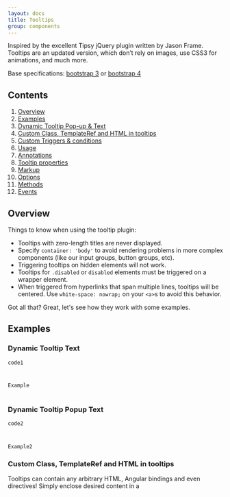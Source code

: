 ```yaml
---
layout: docs
title: Tooltips
group: components
---
```


Inspired by the excellent Tipsy jQuery plugin written by Jason Frame. Tooltips are an updated version, which don’t rely on images, use CSS3 for animations, and much more.

Base specifications: [bootstrap 3](http://getbootstrap.com/javascript/#tooltips) or [bootstrap 4](http://v4-alpha.getbootstrap.com/components/tooltips/)

## Contents

1. [Overview](#overview)
2. [Examples](#examples1)
  1. [Dynamic Tooltip Pop-up & Text](#examples2)
  2. [Custom Class, TemplateRef and HTML in tooltips](#examples3)
  3. [Custom Triggers & conditions](#examples4)
3. [Usage](#usage)
4. [Annotations](#annotations)
5. [Tooltip properties](#properties)
6. [Markup](#markup)
7. [Options](#options)
8. [Methods](#methods)
9. [Events](#events)

## Overview <a name="overview"></a>

Things to know when using the tooltip plugin:

- Tooltips with zero-length titles are never displayed.
- Specify `container: 'body'` to avoid rendering problems in more complex components (like our input groups, button groups, etc).
- Triggering tooltips on hidden elements will not work.
- Tooltips for `.disabled` or `disabled` elements must be triggered on a wrapper element.
- When triggered from hyperlinks that span multiple lines, tooltips will be centered. Use `white-space: nowrap;` on your `<a>`s to avoid this behavior.


Got all that? Great, let's see how they work with some examples.


## Examples <a name="examples1"></a>

### Dynamic Tooltip Text <a name="examples2"></a>

`code1`
#
`Example`
#
### Dynamic Tooltip Popup Text
`code2`
#
`Example2`

### Custom Class, TemplateRef and HTML in tooltips <a name="examples3"></a>
Tooltips can contain any arbitrary HTML, Angular bindings and even directives! Simply enclose desired content in a <template> element.

**HTML**
#
`code1`
#
I can even contain HTML. `Check me out!`

**TemplateRef**
#
`code2`
#
Or use a TemplateRef. `Check me out!`
#
**Custom Class**
#
`code3`
#
I can have a custom class. `Check me out!`

### Сustom triggers & conditions <a name="examples4"></a>
#
*Custom triggers*
#
`code1`
#
`Example`
#
*Conditions*
#
`code2`
#
`Example2`
#
## Usage <a name="usage"></a>
```typescript
import { TooltipModule } from 'ng2-bootstrap/ng2-bootstrap';
// or
import { TooltipModule } from 'ng2-bootstrap/components/tooltip';
```

## Annotations <a name="annotations"></a>
```typescript
// class Tooltip implements OnInit
@Directive({ selector: '[tooltip]' })
export class TooltipDirective {
  @Input('tooltip') private content:string;
  @Input('tooltipHtml') public htmlContent:string | TemplateRef<any>;
  @Input('tooltipPlacement') private placement:string = 'top';
  @Input('tooltipIsOpen') private isOpen:boolean;
  @Input('tooltipEnable') private enable:boolean;
  @Input('tooltipAppendToBody') private appendToBody:boolean;
  @Input('tooltipClass') public popupClass:string;
  @Input('tooltipContext') public tooltipContext:any;
}
```

## Tooltip properties <a name="properties"></a>
```typescript
  - `tooltip` (`string`) - text of tooltip
  - `tooltipHtml` (`string|TempalteRef`) - tooltip custom html content, defined as string or template reference
  - `tooltipPlacement` (`?string='top'`) - tooltip positioning instruction, supported positions: 'top', 'bottom', 'left', 'right'
  - `tooltipAnimation` (`?boolean=true`) - if `false` fade tooltip animation will be disabled
  - `tooltipPopupDelay` (*not implemented*) (`?numer=0`) - time in milliseconds before tooltip occurs
  - `tooltipTrigger` (*not implemented*) (`?Array<string>`) - array of event names which triggers tooltip opening
  - `tooltipEnable` (`?boolean=true`) - if `false` tooltip is disabled and will not be shown
  - `tooltipAppendToBody` (*not implemented*) (`?boolean=false`) - if `true` tooltip will be appended to body
  - `tooltipClass` (`?string`) - custom tooltip class applied to the tooltip container
  - `tooltipIsOpen` (`?boolean=false`) - if `true` tooltip is currently visible
  - `tooltipContext` (`any`) - if a template is used for the content, then this property can be used to specify a context for that template. The template variable exposed is called 'model'.
```
### Markup <a name="markup"></a>
```
<div class="form-group">
  <label>Dynamic Tooltip Text</label>
  <input type="text" [(ngModel)]="dynamicTooltipText" class="form-control">
</div>
<div class="form-group">
  <label>Dynamic Tooltip Popup Text</label>
  <input type="text" [(ngModel)]="dynamicTooltip" class="form-control">
</div>
<p>
  Pellentesque <a href="#" [tooltip]="dynamicTooltip">{{dynamicTooltipText}}</a>,
  sit amet venenatis urna cursus eget nunc scelerisque viverra mauris, in
  aliquam. Tincidunt lobortis feugiat vivamus at
  <a href="#" tooltipPlacement="left" tooltip="On the Left!">left</a> eget
  arcu dictum varius duis at consectetur lorem. Vitae elementum curabitur
  <a href="#" tooltipPlacement="right" tooltip="On the Right!">right</a>
  nunc sed velit dignissim sodales ut eu sem integer vitae. Turpis egestas
  <a href="#" tooltipPlacement="bottom" tooltip="On the Bottom!">bottom</a>
  pharetra convallis posuere morbi leo urna,
  <a href="#" [tooltipAnimation]="false" tooltip="I don't fade. :-(">fading</a>
  at elementum eu, facilisis sed odio morbi quis commodo odio. In cursus
  <a href="#" tooltipPopupDelay='1000' tooltip='appears with delay'>delayed</a> turpis massa tincidunt dui ut.
  nunc sed velit dignissim sodales ut eu sem integer vitae. Turpis egestas
</p>
 
<p>
  I can even contain HTML. <a href="#" [tooltipHtml]="htmlTooltip">Check me out!</a>
</p>
 
<template #toolTipTemplate let-model="model">
  <h4>Tool tip custom content defined inside a template</h4>
  <h5>With context binding: {{model.text}}</h5>
</template>
 
<p>
  Or use a TemplateRef. <a href="#" [tooltipHtml]="toolTipTemplate" [tooltipContext]="tooltipModel">Check me out!</a>
<p>
 
<p>
  I can have a custom class. <a href="#" tooltip="I can have a custom class applied to me!" tooltipClass="customClass">Check me out!</a>
</p>
 
<form role="form">
  <div class="form-group">
    <label>Or use custom triggers, like focus: </label>
    <input type="text" name="clickMe" value="Click me!" tooltip="See? Now click away..."  tooltipTrigger="focus" tooltipPlacement="right" class="form-control" />
  </div>
 
  <div class="form-group" ngClass="{'has-error' : !inputModel}">
    <label>Disable tooltips conditionally:</label>
    <input type="text" name="inputModel" [(ngModel)]="inputModel" class="form-control"
           placeholder="Hover over this for a tooltip until this is filled"
           tooltip="Enter something in this input field to disable this tooltip"
           tooltipPlacement="top"
           tooltipTrigger="mouseenter"
           [tooltipEnable]="!inputModel || inputModel.length==0" />
  </div>
</form>
```
### TypeScript
```typescript
import { ChangeDetectionStrategy, Component } from '@angular/core';
 
// webpack html imports
let template = require('./tooltip-demo.html');
 
@Component({
  selector: 'tooltip-demo',
  template: template,
  changeDetection: ChangeDetectionStrategy.OnPush
})
export class TooltipDemoComponent {
  public dynamicTooltip:string = 'Hello, World!';
  public dynamicTooltipText:string = 'dynamic';
  public htmlTooltip:string = 'I\'ve been made <b>bold</b>!';
  public tooltipModel:any = {text: 'foo', index: 1};
}
```
### Options <a name="options"></a>

Options can be passed via data attributes or JavaScript. For data attributes, append the option name to `data-`, as in `data-animation=""`.

<div class="table-responsive">
  <table class="table table-bordered table-striped">
    <thead>
      <tr>
        <th style="width: 100px;">Name</th>
        <th style="width: 100px;">Type</th>
        <th style="width: 50px;">Default</th>
        <th>Description</th>
      </tr>
    </thead>
    <tbody>
      <tr>
        <td>animation</td>
        <td>boolean</td>
        <td>true</td>
        <td>Apply a CSS fade transition to the tooltip</td>
      </tr>
      <tr>
        <td>container</td>
        <td>string | false</td>
        <td>false</td>
        <td>
          <p>Appends the tooltip to a specific element. Example: <code>container: 'body'</code>. This option is particularly useful in that it allows you to position the tooltip in the flow of the document near the triggering element - which will prevent the tooltip from floating away from the triggering element during a window resize.</p>
       </td>
      </tr>
      <tr>
        <td>delay</td>
        <td>number | object</td>
        <td>0</td>
        <td>
         <p>Delay showing and hiding the tooltip (ms) - does not apply to manual trigger type</p>
         <p>If a number is supplied, delay is applied to both hide/show</p>
         <p>Object structure is: <code>delay: { "show": 500, "hide": 100 }</code></p>
        </td>
      </tr>
      <tr>
        <td>html</td>
        <td>boolean</td>
        <td>false</td>
        <td>Insert HTML into the tooltip. If false, jQuery's <code>text</code> method will be used to insert content into the DOM. Use text if you're worried about XSS attacks.</td>
      </tr>
      <tr>
        <td>placement</td>
        <td>string | function</td>
        <td>'top'</td>
        <td>
          <p>How to position the tooltip - top | bottom | left | right | auto.<br>When "auto" is specified, it will dynamically reorient the tooltip. For example, if placement is "auto left", the tooltip will display to the left when possible, otherwise it will display right.</p>
          <p>When a function is used to determine the placement, it is called with the tooltip DOM node as its first argument and the triggering element DOM node as its second. The <code>this</code> context is set to the tooltip instance.</p>
        </td>
      </tr>
      <tr>
        <td>selector</td>
        <td>string</td>
        <td>false</td>
        <td>If a selector is provided, popover objects will be delegated to the specified targets. In practice, this is used to enable dynamic HTML content to have popovers added. See <a href="https://github.com/twbs/bootstrap/issues/4215">this</a> and <a href="http://jsbin.com/zopod/1/edit">an informative example</a>.</td>
      </tr>
      <tr>
        <td>template</td>
        <td>string</td>
        <td><code>'&lt;div class="tooltip" role="tooltip"&gt;&lt;div class="tooltip-arrow"&gt;&lt;/div&gt;&lt;div class="tooltip-inner"&gt;&lt;/div&gt;&lt;/div&gt;'</code></td>
        <td>
          <p>Base HTML to use when creating the tooltip.</p>
          <p>The tooltip's <code>title</code> will be injected into the <code>.tooltip-inner</code>.</p>
          <p><code>.tooltip-arrow</code> will become the tooltip's arrow.</p>
          <p>The outermost wrapper element should have the <code>.tooltip</code> class.</p>
        </td>
      </tr>
      <tr>
        <td>title</td>
        <td>string | element | function</td>
        <td>''</td>
        <td>
          <p>Default title value if <code>title</code> attribute isn't present.</p>
          <p>If a function is given, it will be called with its <code>this</code> reference set to the element that the tooltip is attached to.</p>
        </td>
      </tr>
      <tr>
        <td>trigger</td>
        <td>string</td>
        <td>'hover focus'</td>
        <td>How tooltip is triggered - click | hover | focus | manual. You may pass multiple triggers; separate them with a space. `manual` cannot be combined with any other trigger.</td>
      </tr>
      <tr>
        <td>constraints</td>
        <td>Array</td>
        <td>[]</td>
        <td>An array of constraints - passed through to Tether. For more information refer to Tether's <a href="http://github.hubspot.com/tether/#constraints">constraint docs</a>.</td>
      </tr>
      <tr>
        <td>offset</td>
        <td>string</td>
        <td>'0 0'</td>
        <td>Offset of the popover relative to its target. For more information refer to Tether's <a href="http://github.hubspot.com/tether/#constraints">offset docs</a>.</td>
      </tr>
    </tbody>
  </table>
</div>

 <div class="callout">
 <h2>Data attributes for individual tooltips</h2>
 <p>Options for individual tooltips can alternatively be specified through the use of data attributes, as explained above.</p>
 </div>




### Methods <a name="methods"></a>

#### `$().tooltip(options)`

Attaches a tooltip handler to an element collection.

#### `.tooltip('show')`

Reveals an element's tooltip. **Returns to the caller before the tooltip has actually been shown** (i.e. before the `shown.bs.tooltip` event occurs). This is considered a "manual" triggering of the tooltip. Tooltips with zero-length titles are never displayed.



#### `.tooltip('hide')`

Hides an element's tooltip. **Returns to the caller before the tooltip has actually been hidden** (i.e. before the `hidden.bs.tooltip` event occurs). This is considered a "manual" triggering of the tooltip.



#### `.tooltip('toggle')`

Toggles an element's tooltip. **Returns to the caller before the tooltip has actually been shown or hidden** (i.e. before the `shown.bs.tooltip` or `hidden.bs.tooltip` event occurs). This is considered a "manual" triggering of the tooltip.



#### `.tooltip('dispose')`

Hides and destroys an element's tooltip. Tooltips that use delegation (which are created using [the `selector` option](#options)) cannot be individually destroyed on descendant trigger elements.



### Events <a name="events"></a>

<div class="table-responsive">
  <table class="table table-bordered table-striped">
    <thead>
      <tr>
        <th style="width: 150px;">Event Type</th>
        <th>Description</th>
      </tr>
    </thead>
    <tbody>
      <tr>
        <td>show.bs.tooltip</td>
        <td>This event fires immediately when the <code>show</code> instance method is called.</td>
      </tr>
      <tr>
        <td>shown.bs.tooltip</td>
        <td>This event is fired when the tooltip has been made visible to the user (will wait for CSS transitions to complete).</td>
      </tr>
      <tr>
        <td>hide.bs.tooltip</td>
        <td>This event is fired immediately when the <code>hide</code> instance method has been called.</td>
      </tr>
      <tr>
        <td>hidden.bs.tooltip</td>
        <td>This event is fired when the tooltip has finished being hidden from the user (will wait for CSS transitions to complete).</td>
      </tr>
    </tbody>
  </table>
</div>
